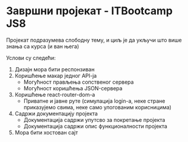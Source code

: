 # Завршни пројекат - ITBootcamp JS8

Пројекат подразумева слободну тему, и циљ је да укључи што више знања са курса (и ван њега)

Услови су следећи:

1. Дизајн мора бити респонзиван
2. Коришћење макар једног API-ja
    - Могућност прављења сопственог сервера
    - Могућност коришћења JSON-сервера
3. Коришћење react-router-dom-a
    - Приватне и јавне руте (симулација login-a, неке стране приказујемо свима, неке само улогованим корисницима)
4. Садржи документацију пројекта
    - Документација садржи упутсво за покретање пројекта
    - Документација садржи опис функционалности пројекта
5. Мора бити хостован сајт
